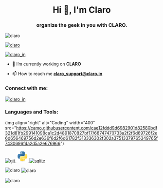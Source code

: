 <h1 align="center">Hi 👋, I'm Claro</h1>
<h3 align="center">organize the geek in you with CLARO.</h3>

<p align="left"> <img src="https://komarev.com/ghpvc/?username=claro&label=Profile%20views&color=0e75b6&style=flat" alt="claro" /> </p>

<p align="left"> <a href="https://github.com/ryo-ma/github-profile-trophy"><img src="https://github-profile-trophy.vercel.app/?username=claro" alt="claro" /></a> </p>

<p align="left"> <a href="https://twitter.com/claro_in" target="blank"><img src="https://img.shields.io/twitter/follow/claro_in?logo=twitter&style=for-the-badge" alt="claro_in" /></a> </p>

- 🔭 I’m currently working on **CLARO**

- 📫 How to reach me **claro_support@claro.in**

<h3 align="left">Connect with me:</h3>
<p align="left">
<a href="https://twitter.com/claro_in" target="blank"><img align="center" src="https://raw.githubusercontent.com/rahuldkjain/github-profile-readme-generator/master/src/images/icons/Social/twitter.svg" alt="claro_in" height="30" width="40" /></a>
</p>

<h3 align="left">Languages and Tools:</h3>

(img align="right" alt="Coding" width="400" src="https://camo.githubusercontent.com/cae12fddd9d6982901d82580bdf321d81fb299141098ca1c2d4891870827bf17/68747470733a2f2f6d69726f2e6d656469756d2e636f6d2f6d61782f313336302f302a37513379765349765f7430696f4a2d5a2e676966")
<p align="left"> <a href="https://git-scm.com/" target="_blank" rel="noreferrer"> <img src="https://www.vectorlogo.zone/logos/git-scm/git-scm-icon.svg" alt="git" width="40" height="40"/> </a> <a href="https://www.python.org" target="_blank" rel="noreferrer"> <img src="https://raw.githubusercontent.com/devicons/devicon/master/icons/python/python-original.svg" alt="python" width="40" height="40"/> </a> <a href="https://www.sqlite.org/" target="_blank" rel="noreferrer"> <img src="https://www.vectorlogo.zone/logos/sqlite/sqlite-icon.svg" alt="sqlite" width="40" height="40"/> </a> </p>

<p><img align="left" src="https://github-readme-stats.vercel.app/api/top-langs?username=claro&show_icons=true&locale=en&layout=compact" alt="claro" /></p>

<p>&nbsp;<img align="center" src="https://github-readme-stats.vercel.app/api?username=claro&show_icons=true&locale=en" alt="claro" /></p>

<p><img align="center" src="https://github-readme-streak-stats.herokuapp.com/?user=claro&" alt="claro" /></p>
